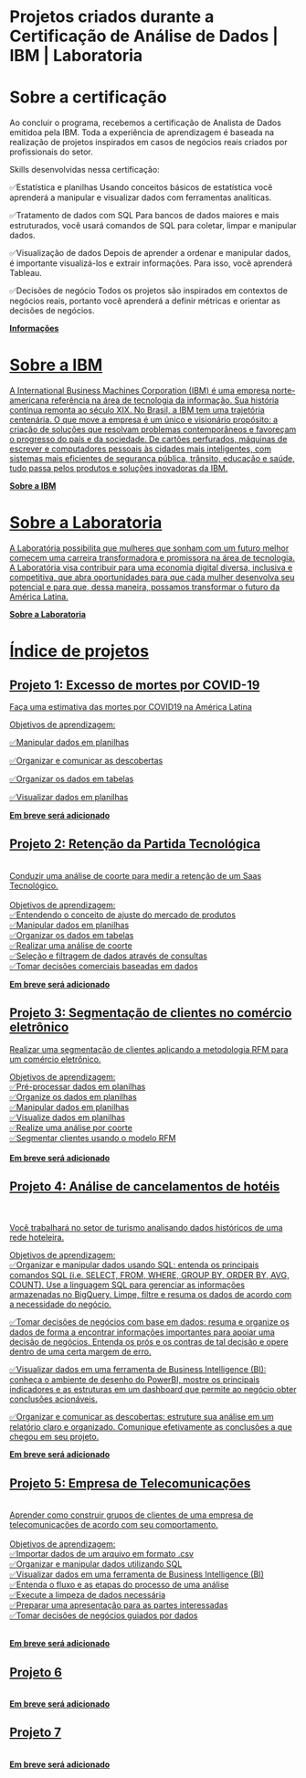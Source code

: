 # Projetos criados durante a Certificação de Análise de Dados | IBM | Laboratoria

# Sobre a certificação
Ao concluir o programa, recebemos a certificação de Analista de Dados emitidoa pela IBM. Toda a experiência de aprendizagem é baseada na realização de projetos inspirados em casos de negócios reais criados por profissionais do setor.

Skills desenvolvidas nessa certificação:

✅Estatística e planilhas
Usando conceitos básicos de estatística você aprenderá a manipular e visualizar dados com ferramentas analíticas. 

✅Tratamento de dados com SQL
Para bancos de dados maiores e mais estruturados, você usará comandos de SQL para coletar, limpar e manipular dados.

✅Visualização de dados
Depois de aprender a ordenar e manipular dados, é importante visualizá-los e extrair informações. Para isso, você aprenderá Tableau.

✅Decisões de negócio
Todos os projetos são inspirados em contextos de negócios reais, portanto você aprenderá a definir métricas e orientar as decisões de negócios.

<b><a href="https://www.laboratoria.la/br/certificacao-analise-de-dados" target="_blank"> Informações </b> 
  
# Sobre a IBM
A International Business Machines Corporation (IBM) é uma empresa norte-americana referência na área de tecnologia da informação. Sua história contínua remonta ao século XIX. No Brasil, a IBM tem uma trajetória centenária. O que move a empresa é um único e visionário propósito: a criação de soluções que resolvam problemas contemporâneos e favoreçam o progresso do país e da sociedade. De cartões perfurados, máquinas de escrever e computadores pessoais às cidades mais inteligentes, com sistemas mais eficientes de segurança pública, trânsito, educação e saúde, tudo passa pelos produtos e soluções inovadoras da IBM. 
  
<b><a href="https://www.ibm.com/" target="_blank"> Sobre a IBM </b> 
  
# Sobre a Laboratoria
A Laboratória possibilita que mulheres que sonham com um futuro melhor comecem uma carreira transformadora e promissora na área de tecnologia. A Laboratória visa contribuir para uma economia digital diversa, inclusiva e competitiva, que abra oportunidades para que cada mulher desenvolva seu potencial e para que, dessa maneira, possamos transformar o futuro da América Latina.

<b><a href="https://www.laboratoria.la/" target="_blank"> Sobre a Laboratoria </b>

  # Índice de projetos 
  
## Projeto 1: Excesso de mortes por COVID-19<br>

Faça uma estimativa das mortes por COVID19 na América Latina<br>

Objetivos de aprendizagem:<br>

✅Manipular dados em planilhas<br>

✅Organizar e comunicar as descobertas<br>

✅Organizar os dados em tabelas<br>

✅Visualizar dados em planilhas<br>
  
<b><a href="https://" target="_blank"> Em breve será adicionado </b> 
  
## Projeto 2: Retenção da Partida Tecnológica<br>
<br>
Conduzir uma análise de coorte para medir a retenção de um Saas Tecnológico.<br>
  <br>
Objetivos de aprendizagem:<br>
✅Entendendo o conceito de ajuste do mercado de produtos <br>
✅Manipular dados em planilhas<br>
✅Organizar os dados em tabelas<br>
✅Realizar uma análise de coorte<br>
✅Seleção e filtragem de dados através de consultas<br>
✅Tomar decisões comerciais baseadas em dados<br>

 <b><a href="https://" target="_blank"> Em breve será adicionado </b> 

## Projeto 3: Segmentação de clientes no comércio eletrônico
  
Realizar uma segmentação de clientes aplicando a metodologia RFM para um comércio eletrônico.<br>

Objetivos de aprendizagem:<br>
✅Pré-processar dados em planilhas<br>
✅Organize os dados em planilhas<br>
✅Manipular dados em planilhas<br>
✅Visualize dados em planilhas<br>
✅Realize uma análise por coorte<br>
✅Segmentar clientes usando o modelo RFM<br>
  <br>
 <b><a href="https://" target="_blank"> Em breve será adicionado </b> 
   
   
## Projeto 4: Análise de cancelamentos de hotéis
  <br>
  <br>
Você trabalhará no setor de turismo analisando dados históricos de uma rede hoteleira.<br>

Objetivos de aprendizagem:<br>
✅Organizar e manipular dados usando SQL: entenda os principais comandos SQL (i.e. SELECT, FROM, WHERE, GROUP BY, ORDER BY, AVG, COUNT). Use a linguagem SQL para gerenciar as informações armazenadas no BigQuery. Limpe, filtre e resuma os dados de acordo com a necessidade do negócio.<br>
  
✅Tomar decisões de negócios com base em dados: resuma e organize os dados de forma a encontrar informações importantes para apoiar uma decisão de negócios. Entenda os prós e os contras de tal decisão e opere dentro de uma certa margem de erro.<br>
  
✅Visualizar dados em uma ferramenta de Business Intelligence (BI): conheça o ambiente de desenho do PowerBI, mostre os principais indicadores e as estruturas em um dashboard que permite ao negócio obter conclusões acionáveis.<br>
  
✅Organizar e comunicar as descobertas: estruture sua análise em um relatório claro e organizado. Comunique efetivamente as conclusões a que chegou em seu projeto.<br>
 
 <b><a href="https://" target="_blank"> Em breve será adicionado </b> 
   
## Projeto 5: Empresa de Telecomunicações
  <br>
Aprender como construir grupos de clientes de uma empresa de telecomunicações de acordo com seu comportamento.<br>
  <br>
Objetivos de aprendizagem:<br>
✅Importar dados de um arquivo em formato .csv<br>
✅Organizar e manipular dados utilizando SQL<br>
✅Visualizar dados em uma ferramenta de Business Intelligence (BI)<br>
✅Entenda o fluxo e as etapas do processo de uma análise<br>
✅Execute a limpeza de dados necessária<br>
✅Preparar uma apresentação para as partes interessadas<br>
✅Tomar decisões de negócios guiados por dados<br>
  <br>
  
   <b><a href="https://" target="_blank"> Em breve será adicionado </b> 
     
     
## Projeto 6
  
<br>
<b><a href="https://" target="_blank"> Em breve será adicionado </b> 
  
## Projeto 7
  
<br>
<b><a href="https://" target="_blank"> Em breve será adicionado </b> 

